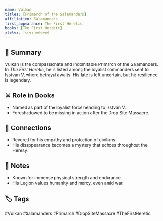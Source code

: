 ```yaml
---
name: Vulkan
titles: [Primarch of the Salamanders]
affiliation: Salamanders
first_appearance: The First Heretic
books: [The First Heretic]
status: foreshadowed
---
```


## 🧠 Summary  
Vulkan is the compassionate and indomitable Primarch of the Salamanders. In *The First Heretic*, he is listed among the loyalist commanders sent to Isstvan V, where betrayal awaits. His fate is left uncertain, but his resilience is legendary.

## ⚔️ Role in Books  
- Named as part of the loyalist force heading to Isstvan V.  
- Foreshadowed to be missing in action after the Drop Site Massacre.

## 🔗 Connections  
- Revered for his empathy and protection of civilians.  
- His disappearance becomes a mystery that echoes throughout the Heresy.

## 📝 Notes  
- Known for immense physical strength and endurance.  
- His Legion values humanity and mercy, even amid war.

## 🏷︎ Tags  
#Vulkan #Salamanders #Primarch #DropSiteMassacre #TheFirstHeretic  